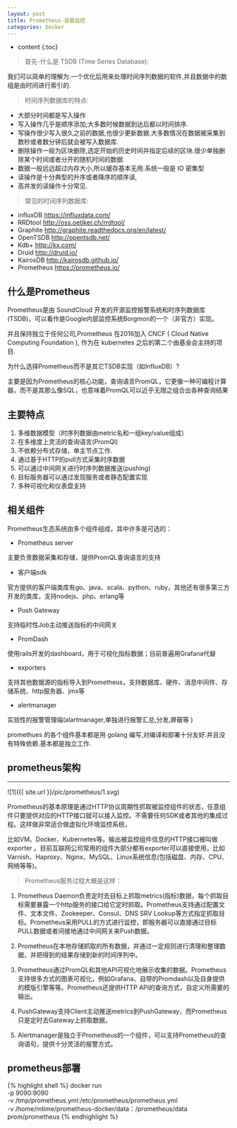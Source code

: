 ```yaml
---
layout: post
title: Prometheus-容器监控
categories: Docker
---
```



* content
{:toc}


> 首先-什么是 TSDB (Time Series Database):

我们可以简单的理解为.一个优化后用来处理时间序列数据的软件,并且数据中的数组是由时间进行索引的.

> 时间序列数据库的特点:

* 大部分时间都是写入操作
* 写入操作几乎是顺序添加;大多数时候数据到达后都以时间排序.
* 写操作很少写入很久之前的数据,也很少更新数据.大多数情况在数据被采集到数秒或者数分钟后就会被写入数据库.
* 删除操作一般为区块删除,选定开始的历史时间并指定后续的区块.很少单独删除某个时间或者分开的随机时间的数据.
* 数据一般远远超过内存大小,所以缓存基本无用.系统一般是 IO 密集型
* 读操作是十分典型的升序或者降序的顺序读,
* 高并发的读操作十分常见.


> 常见的时间序列数据库:

* influxDB	https://influxdata.com/
* RRDtool	http://oss.oetiker.ch/rrdtool/
* Graphite	http://graphite.readthedocs.org/en/latest/
* OpenTSDB	http://opentsdb.net/
* Kdb+	http://kx.com/
* Druid	http://druid.io/
* KairosDB	http://kairosdb.github.io/
* Prometheus	https://prometheus.io/



## 什么是Prometheus

Prometheus是由 SoundCloud 开发的开源监控报警系统和时序列数据库(TSDB)，可以看作是Google内部监控系统Borgmon的一个（非官方）实现。

并且保持独立于任何公司,Prometheus 在2016加入 CNCF ( Cloud Native Computing Foundation ), 作为在 kubernetes 之后的第二个由基金会主持的项目.

为什么选择Prometheus而不是其它TSDB实现（如InfluxDB）?

主要是因为Prometheus的核心功能，查询语言PromQL，它更像一种可编程计算器，而不是其那么像SQL，也意味着PromQL可以近乎无限之组合出各种查询结果

## 主要特点

1. 多维数据模型（时序列数据由metric名和一组key/value组成）
2. 在多维度上灵活的查询语言(PromQl)
3. 不依赖分布式存储，单主节点工作.
4. 通过基于HTTP的pull方式采集时序数据
5. 可以通过中间网关进行时序列数据推送(pushing)
6. 目标服务器可以通过发现服务或者静态配置实现
7. 多种可视化和仪表盘支持


## 相关组件

Prometheus生态系统由多个组件组成，其中许多是可选的：

* Prometheus server

主要负责数据采集和存储，提供PromQL查询语言的支持

* 客户端sdk

官方提供的客户端类库有go、java、scala、python、ruby，其他还有很多第三方开发的类库，支持nodejs、php、erlang等


* Push Gateway

支持临时性Job主动推送指标的中间网关

* PromDash

使用rails开发的dashboard，用于可视化指标数据；目前普遍用Grafana代替

* exporters

支持其他数据源的指标导入到Prometheus，支持数据库、硬件、消息中间件、存储系统、http服务器、jmx等


* alertmanager

实验性的报警管理端(alartmanager,单独进行报警汇总,分发,屏蔽等 )


promethues 的各个组件基本都是用 golang 编写,对编译和部署十分友好.并且没有特殊依赖.基本都是独立工作.


## prometheus架构

-----------------------

![1]({{ site.url }}/pic/prometheus/1.svg)

Prometheus的基本原理是通过HTTP协议周期性抓取被监控组件的状态，任意组件只要提供对应的HTTP接口就可以接入监控。不需要任何SDK或者其他的集成过程。这样做非常适合做虚拟化环境监控系统，

比如VM、Docker、Kubernetes等。输出被监控组件信息的HTTP接口被叫做exporter 。目前互联网公司常用的组件大部分都有exporter可以直接使用，比如Varnish、Haproxy、Nginx、MySQL、Linux系统信息(包括磁盘、内存、CPU、网络等等)。

> Prometheus服务过程大概是这样：

1. Prometheus Daemon负责定时去目标上抓取metrics(指标)数据，每个抓取目标需要暴露一个http服务的接口给它定时抓取。Prometheus支持通过配置文件、文本文件、Zookeeper、Consul、DNS SRV Lookup等方式指定抓取目标。Prometheus采用PULL的方式进行监控，即服务器可以直接通过目标PULL数据或者间接地通过中间网关来Push数据。

2. Prometheus在本地存储抓取的所有数据，并通过一定规则进行清理和整理数据，并把得到的结果存储到新的时间序列中。

3. Prometheus通过PromQL和其他API可视化地展示收集的数据。Prometheus支持很多方式的图表可视化，例如Grafana、自带的Promdash以及自身提供的模版引擎等等。Prometheus还提供HTTP API的查询方式，自定义所需要的输出。

4. PushGateway支持Client主动推送metrics到PushGateway，而Prometheus只是定时去Gateway上抓取数据。

5. Alertmanager是独立于Prometheus的一个组件，可以支持Prometheus的查询语句，提供十分灵活的报警方式。


## prometheus部署

{% highlight shell %}
docker run \
	-p 9090:9090 \
	-v /tmp/prometheus.yml:/etc/prometheus/prometheus.yml \
	-v /home/mtime/prometheus-docker/data：/prometheus/data \
	prom/prometheus
{% endhighlight %}



